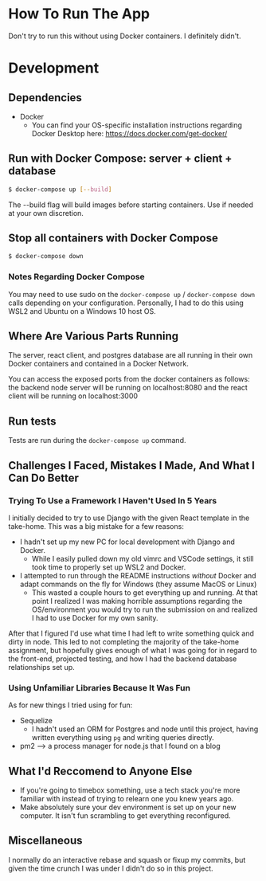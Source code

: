 # How To Run The App

Don't try to run this without using Docker containers. I definitely didn't.

# Development

## Dependencies

- Docker
    - You can find your OS-specific installation instructions regarding Docker Desktop here: https://docs.docker.com/get-docker/

## Run with Docker Compose: server + client + database

```bash
$ docker-compose up [--build]
```

The --build flag will build images before starting containers. Use if needed at your own discretion.

## Stop all containers with Docker Compose

```bash
$ docker-compose down
```

### Notes Regarding Docker Compose

You may need to use sudo on the `docker-compose up` / `docker-compose down` calls depending on your configuration.
Personally, I had to do this using WSL2 and Ubuntu on a Windows 10 host OS.

## Where Are Various Parts Running
The server, react client, and postgres database are all running in their own Docker containers and contained in a Docker Network.

You can access the exposed ports from the docker containers as follows: the backend node server will be running on localhost:8080 and the react client will be running on localhost:3000


## Run tests

Tests are run during the `docker-compose up` command.

## Challenges I Faced, Mistakes I Made, And What I Can Do Better

### Trying To Use a Framework I Haven't Used In 5 Years

I initially decided to try to use Django with the given React template in the take-home.
This was a big mistake for a few reasons:
- I hadn't set up my new PC for local development with Django and Docker.
    - While I easily pulled down my old vimrc and VSCode settings, it still took time to properly set up WSL2 and Docker.
- I attempted to run through the README instructions _without_ Docker and adapt commands on the fly for Windows (they assume MacOS or Linux)
    - This wasted a couple hours to get everything up and running. At that point I realized I was making horrible assumptions regarding the OS/environment you would try to run the submission on and realized I had to use Docker for my own sanity.

After that I figured I'd use what time I had left to write something quick and dirty in node. This led to not completing the majority of the take-home assignment, but hopefully gives enough of what I was going for in regard to the front-end, projected testing, and how I had the backend database relationships set up.

### Using Unfamiliar Libraries Because It Was Fun

As for new things I tried using for fun:
- Sequelize
    - I hadn't used an ORM for Postgres and node until this project, having written everything using `pg` and writing queries directly.
- pm2 --> a process manager for node.js that I found on a blog

## What I'd Reccomend to Anyone Else

- If you're going to timebox something, use a tech stack you're more familiar with instead of trying to relearn one you knew years ago. 
- Make absolutely sure your dev environment is set up on your new computer. It isn't fun scrambling to get everything reconfigured.

## Miscellaneous

I normally do an interactive rebase and squash or fixup my commits, but given the time crunch I was under I didn't do so in this project.